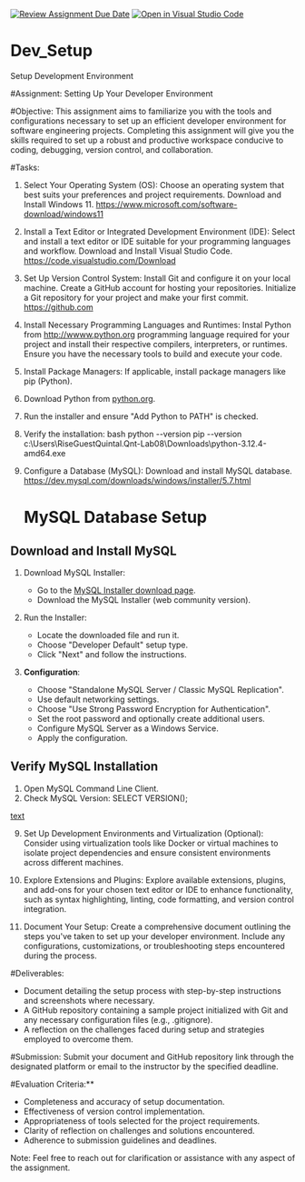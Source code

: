 [![Review Assignment Due Date](https://classroom.github.com/assets/deadline-readme-button-22041afd0340ce965d47ae6ef1cefeee28c7c493a6346c4f15d667ab976d596c.svg)](https://classroom.github.com/a/vbnbTt5m)
[![Open in Visual Studio Code](https://classroom.github.com/assets/open-in-vscode-2e0aaae1b6195c2367325f4f02e2d04e9abb55f0b24a779b69b11b9e10269abc.svg)](https://classroom.github.com/online_ide?assignment_repo_id=15281098&assignment_repo_type=AssignmentRepo)
# Dev_Setup
Setup Development Environment

#Assignment: Setting Up Your Developer Environment

#Objective:
This assignment aims to familiarize you with the tools and configurations necessary to set up an efficient developer environment for software engineering projects. Completing this assignment will give you the skills required to set up a robust and productive workspace conducive to coding, debugging, version control, and collaboration.

#Tasks:

1. Select Your Operating System (OS):
   Choose an operating system that best suits your preferences and project requirements. Download and Install Windows 11. https://www.microsoft.com/software-download/windows11

2. Install a Text Editor or Integrated Development Environment (IDE):
   Select and install a text editor or IDE suitable for your programming languages and workflow. Download and Install Visual Studio Code. https://code.visualstudio.com/Download
3. Set Up Version Control System:
   Install Git and configure it on your local machine. Create a GitHub account for hosting your repositories. Initialize a Git repository for your project and make your first commit. https://github.com

4. Install Necessary Programming Languages and Runtimes:
  Instal Python from http://wwww.python.org programming language required for your project and install their respective compilers, interpreters, or runtimes. Ensure you have the necessary tools to build and execute your code.

5. Install Package Managers:
   If applicable, install package managers like pip (Python).
1. Download Python from [python.org](https://www.python.org/downloads/).
2. Run the installer and ensure "Add Python to PATH" is checked.
3. Verify the installation:
   bash
   python --version
   pip --version
c:\Users\RiseGuestQuintal.Qnt-Lab08\Downloads\python-3.12.4-amd64.exe

7. Configure a Database (MySQL):
   Download and install MySQL database. https://dev.mysql.com/downloads/windows/installer/5.7.html
   # MySQL Database Setup

## Download and Install MySQL

1. Download MySQL Installer:
   - Go to the [MySQL Installer download page](https://dev.mysql.com/downloads/windows/installer/5.7.html).
   - Download the MySQL Installer (web community version).

2. Run the Installer:
   - Locate the downloaded file and run it.
   - Choose "Developer Default" setup type.
   - Click "Next" and follow the instructions.

3. **Configuration**:
   - Choose "Standalone MySQL Server / Classic MySQL Replication".
   - Use default networking settings.
   - Choose "Use Strong Password Encryption for Authentication".
   - Set the root password and optionally create additional users.
   - Configure MySQL Server as a Windows Service.
   - Apply the configuration.

## Verify MySQL Installation

1. Open MySQL Command Line Client.
2. Check MySQL Version:
   SELECT VERSION();

[text](../../../Downloads/mysql-installer-web-community-5.7.44.0.msi)

9. Set Up Development Environments and Virtualization (Optional):
   Consider using virtualization tools like Docker or virtual machines to isolate project dependencies and ensure consistent environments across different machines.

10. Explore Extensions and Plugins:
   Explore available extensions, plugins, and add-ons for your chosen text editor or IDE to enhance functionality, such as syntax highlighting, linting, code formatting, and version control integration.

11. Document Your Setup:
    Create a comprehensive document outlining the steps you've taken to set up your developer environment. Include any configurations, customizations, or troubleshooting steps encountered during the process. 

#Deliverables:
- Document detailing the setup process with step-by-step instructions and screenshots where necessary.
- A GitHub repository containing a sample project initialized with Git and any necessary configuration files (e.g., .gitignore).
- A reflection on the challenges faced during setup and strategies employed to overcome them.

#Submission:
Submit your document and GitHub repository link through the designated platform or email to the instructor by the specified deadline.

#Evaluation Criteria:**
- Completeness and accuracy of setup documentation.
- Effectiveness of version control implementation.
- Appropriateness of tools selected for the project requirements.
- Clarity of reflection on challenges and solutions encountered.
- Adherence to submission guidelines and deadlines.

Note: Feel free to reach out for clarification or assistance with any aspect of the assignment.
